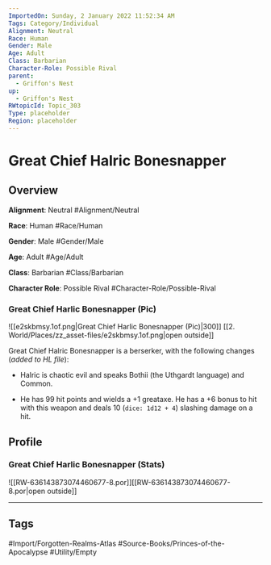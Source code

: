 ```yaml
---
ImportedOn: Sunday, 2 January 2022 11:52:34 AM
Tags: Category/Individual
Alignment: Neutral
Race: Human
Gender: Male
Age: Adult
Class: Barbarian
Character-Role: Possible Rival
parent:
  - Griffon's Nest
up:
  - Griffon's Nest
RWtopicId: Topic_303
Type: placeholder
Region: placeholder
---
```

# Great Chief Halric Bonesnapper

## Overview

**Alignment**: Neutral
#Alignment/Neutral

**Race**: Human
#Race/Human

**Gender**: Male
#Gender/Male

**Age**: Adult
#Age/Adult

**Class**: Barbarian
#Class/Barbarian

**Character Role**: Possible Rival
#Character-Role/Possible-Rival

### Great Chief Harlic Bonesnapper (Pic)

![[e2skbmsy.1of.png|Great Chief Harlic Bonesnapper (Pic)|300]]
[[2. World/Places/zz_asset-files/e2skbmsy.1of.png|open outside]]

Great Chief Halric Bonesnapper is a berserker, with the following changes (*added to HL file*): 

- Halric is chaotic evil and speaks Bothii (the Uthgardt language) and Common. 

- He has 99 hit points and wields a +1 greataxe. He has a +6 bonus to hit with this weapon and deals 10 (`dice: 1d12 + 4`) slashing damage on a hit.

## Profile

### Great Chief Harlic Bonesnapper (Stats)

![[RW-636143873074460677-8.por]][[RW-636143873074460677-8.por|open outside]]

---
## Tags
#Import/Forgotten-Realms-Atlas #Source-Books/Princes-of-the-Apocalypse #Utility/Empty
